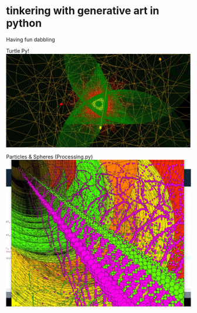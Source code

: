 # tinkering with generative art in python
Having fun dabbling 

Turtle Py!
![](turtlesgreen.JPG?raw=true)

Particles & Spheres (Processing.py)
![](spherepart.JPG?raw=true)

